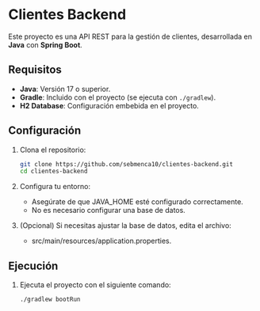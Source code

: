 # Clientes Backend

Este proyecto es una API REST para la gestión de clientes, desarrollada en **Java** con **Spring Boot**.

## Requisitos

- **Java**: Versión 17 o superior.
- **Gradle**: Incluido con el proyecto (se ejecuta con `./gradlew`).
- **H2 Database**: Configuración embebida en el proyecto.

## Configuración

1. Clona el repositorio:
   ```bash
   git clone https://github.com/sebmenca10/clientes-backend.git
   cd clientes-backend

1. Configura tu entorno:

   - Asegúrate de que JAVA_HOME esté configurado correctamente.
   - No es necesario configurar una base de datos.

1. (Opcional) Si necesitas ajustar la base de datos, edita el archivo:

    - src/main/resources/application.properties.

## Ejecución

1. Ejecuta el proyecto con el siguiente comando:
   ```bash
   ./gradlew bootRun